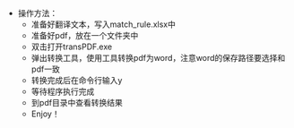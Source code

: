 - 操作方法：
  - 准备好翻译文本，写入match_rule.xlsx中
  - 准备好pdf，放在一个文件夹中
  - 双击打开transPDF.exe
  - 弹出转换工具，使用工具转换pdf为word，注意word的保存路径要选择和pdf一致
  - 转换完成后在命令行输入y
  - 等待程序执行完成
  - 到pdf目录中查看转换结果
  - Enjoy！
